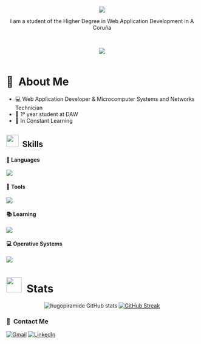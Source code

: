 <br>
<header>
    <p align="center"><img src="https://readme-typing-svg.herokuapp.com/?font=Arial&weight=900&size=40=true&vCenter=true&width=500&height=60&duration=4000&color=FFFFFF&lines=Hi+There!+👋;I'm+Hugo+del+Castillo+Deus;"/></p>
    <p align="center">I am a student of the Higher Degree in Web Application Development in A Coruña </p>
    <br>
    <p align="center"><img src="https://media.giphy.com/media/JqmupuTVZYaQX5s094/giphy.gif?cid=ecf05e47vuk62gf78ce6f5xm6wuftg28q80zv2rka2868brh&ep=v1_gifs_search&rid=giphy.gif&ct=g"></p>
</header>
<main>
    
# 👤 &nbsp;About Me
<ul>
    <li>💻 Web Application Developer & Microcomputer Systems and Networks Technician </li>
    <li>📖 1º year student at DAW </li>
    <li>📝 In Constant Learning </li>
</ul>
</main>

<section>
    
# <img src = "https://media2.giphy.com/media/QssGEmpkyEOhBCb7e1/giphy.gif?cid=ecf05e47a0n3gi1bfqntqmob8g9aid1oyj2wr3ds3mg700bl&rid=giphy.gif" width = 32px> &nbsp;Skills 

#### 🔧 Languages
<p>
  <a href="https://skillicons.dev">
    <img src="https://skillicons.dev/icons?i=html,css,java"/>
  </a>
</p>

#### 🔨 Tools
<p>
  <a href="https://skillicons.dev">
    <img src="https://skillicons.dev/icons?i=git,github,mysql,wordpress,neovim,vscode,bash,bootstrap,eclipse,idea"/>
  </a>
</p>

#### 📚 Learning
<p>
  <a href="https://skillicons.dev">
    <img src="https://skillicons.dev/icons?i=javascript,php"/>
  </a>
</p>

#### 💻 Operative Systems
<p>
  <a href="https://skillicons.dev">
    <img src="https://skillicons.dev/icons?i=apple,windows,linux,ubuntu,mint,arch"/>
  </a>
</p>
</section>

# <img src="https://media.giphy.com/media/iY8CRBdQXODJSCERIr/giphy.gif" width="40px"> &nbsp;Stats
<section align=center>
    
![hugopiramide GitHub stats](https://github-readme-stats.vercel.app/api?username=hugopiramide&show_icons=true&theme=radical) 
[![GitHub Streak](https://github-readme-streak-stats.herokuapp.com/?user=hugopiramide&theme=radical)](https://git.io/streak-stats)

 </section>
 
 ### 🔗 &nbsp;Contact Me
<footer>
    <aside>
        <a href="mailto:hugocastillo.deus@gmail.com"><img alt="Gmail" src="https://img.shields.io/badge/Gmail-D14836?style=for-the-badge&logo=gmail&logoColor=white"/></a>
        <a href=""><img alt="LinkedIn" src="https://img.shields.io/badge/linkedin-%230077B5.svg?style=for-the-badge&logo=linkedin&logoColor=white"/></a>
    </aside>
</footer>
